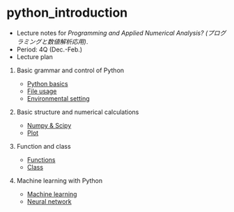 # python_introduction
* Lecture notes for *Programming and Applied Numerical Analysis? (プログラミングと数値解析応用)*.
* Period: 4Q (Dec.-Feb.)
* Lecture plan

1. Basic grammar and control of Python
    * [Python basics](./python_basic.md)
    * [File usage](./file.md)
    * [Environmental setting](./google_colab.md)

2. Basic structure and numerical calculations
    * [Numpy & Scipy](./numpy.md)
    * [Plot](./plot.md)

3. Function and class
    * [Functions](./function.md)
    * [Class](./class.md)

4. Machine learning with Python
    * [Machine learning](./machine_learning.md)
    * [Neural network](./neural_network.md)
